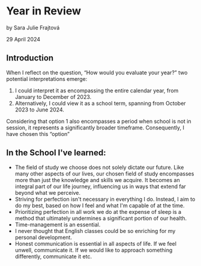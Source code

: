 # Year in Review

by Sara Julie Frajtová

29 April 2024
  

## Introduction
When I reflect on the question, “How would you evaluate your year?” two potential interpretations emerge:

1. I could interpret it as encompassing the entire calendar year, from January to December of 2023.
2. Alternatively, I could view it as a school term, spanning from October 2023 to June 2024.

Considering that option 1 also encompasses a period when school is not in session, it represents a significantly broader timeframe. Consequently, I have chosen this “option”

## In the School I've learned:
- The field of study we choose does not solely dictate our future. Like many other aspects of our lives, our chosen field of study encompasses more than just the knowledge and skills we acquire. It becomes an integral part of our life journey, influencing us in ways that extend far beyond what we perceive.
- Striving for perfection isn't necessary in everything I do. Instead, I aim to do my best, based on how I feel and what I'm capable of at the time.
- Prioritizing perfection in all work we do at the expense of sleep is a method that ultimately undermines a significant portion of our health.
- Time-management is an essential.
- I never thought that English classes could be so enriching for my personal development.
- Honest communication is essential in all aspects of life. If we feel unwell, communicate it. If we would like to approach something differently, communicate it etc.

